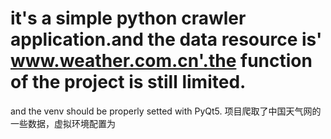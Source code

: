 # it's a simple python crawler application.and the data resource is' www.weather.com.cn'.the function of the project is still limited.
and the  venv should be properly setted with PyQt5.
项目爬取了中国天气网的一些数据，虚拟环境配置为
